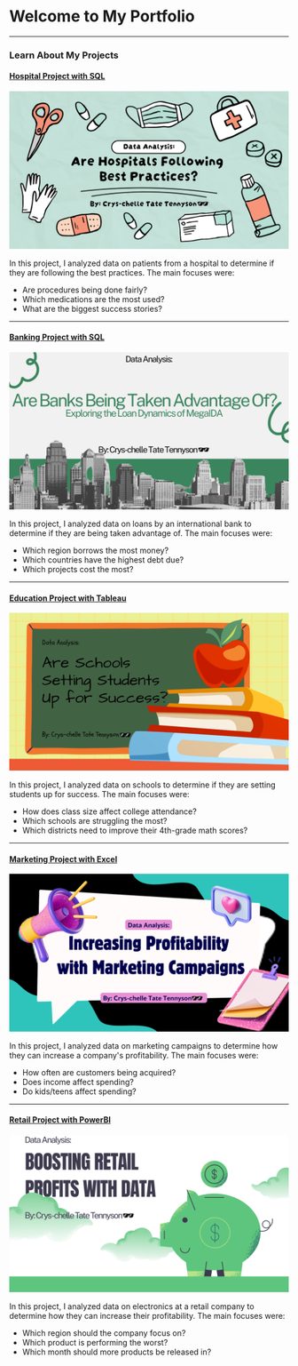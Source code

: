 # Welcome to My Portfolio

---

### Learn About My Projects

#### [Hospital Project with SQL](/hospital)
<img src="images/Hospital.png?raw=true"/>

In this project, I analyzed data on patients from a hospital to determine if they are following the best practices. The main focuses were:

- Are procedures being done fairly?
- Which medications are the most used?
- What are the biggest success stories?

---
#### [Banking Project with SQL](/banking)
<img src="images/banking.png?raw=true"/>

In this project, I analyzed data on loans by an international bank to determine if they are being taken advantage of. The main focuses were:

- Which region borrows the most money?
- Which countries have the highest debt due?
- Which projects cost the most?

---
#### [Education Project with Tableau](/education)
<img src="images/education_pic.png?raw=true"/>

In this project, I analyzed data on schools to determine if they are setting students up for success. The main focuses were:

- How does class size affect college attendance?
- Which schools are struggling the most?
- Which districts need to improve their 4th-grade math scores?

---
#### [Marketing Project with Excel](/marketing)
<img src="images/marketing_pic.png?raw=true"/>

In this project, I analyzed data on marketing campaigns to determine how they can increase a company's profitability. The main focuses were:

- How often are customers being acquired?
- Does income affect spending?
- Do kids/teens affect spending?

---
#### [Retail Project with PowerBI](/retail)
<img src="images/Retail.png?raw=true"/>

In this project, I analyzed data on electronics at a retail company to determine how they can increase their profitability. The main focuses were:

- Which region should the company focus on?
- Which product is performing the worst?
- Which month should more products be released in?
